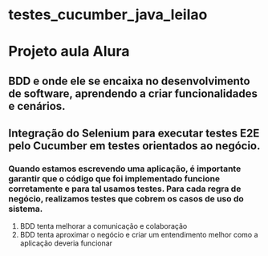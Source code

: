 # testes_cucumber_java_leilao
#  Projeto aula Alura 
## BDD e onde ele se encaixa no desenvolvimento de software, aprendendo a criar funcionalidades e cenários.
## Integração  do Selenium para executar testes E2E pelo Cucumber em testes orientados ao negócio.
### Quando estamos escrevendo uma aplicação, é importante garantir que o código que foi implementado funcione corretamente e para tal usamos testes. Para cada regra de negócio, realizamos testes que cobrem os casos de uso do sistema.

1. BDD tenta melhorar a comunicação e colaboração
2. BDD tenta aproximar o negócio e criar um entendimento melhor como a aplicação deveria funcionar
